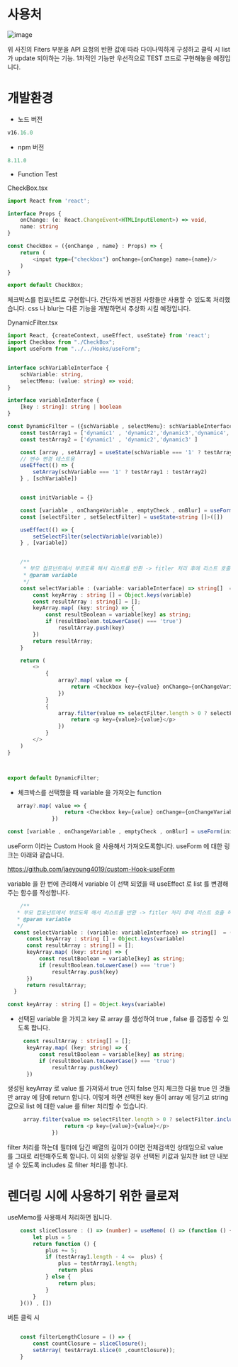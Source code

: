 # 사용처
![image](https://github.com/jaeyoung4019/CheckBox_DynamicFilter/assets/135151752/4d95d660-e429-4887-a455-e1a2d2442d2f)

위 사진의 Fiters 부분을 API 요청의 반환 값에 따라 다이나믹하게 구성하고 클릭 시 list 가 update 되야하는 기능.
1차적인 기능만 우선적으로 TEST 코드로 구현해놓을 예정입니다.

# 개발환경
- 노드 버전
```ts
v16.16.0
```
- npm 버전
```ts
8.11.0
```

- Function Test

CheckBox.tsx
```ts
import React from 'react';

interface Props {
    onChange: (e: React.ChangeEvent<HTMLInputElement>) => void,
    name: string
}

const CheckBox = ({onChange , name} : Props) => {
    return (
        <input type={"checkbox"} onChange={onChange} name={name}/>
    )
}

export default CheckBox;
```

체크박스를 컴포넌트로 구현합니다. 
간단하게 변경된 사항들만 사용할 수 있도록 처리했습니다. css 나 blur는 다른 기능을 개발하면서 추상화 시킬 예정입니다.

DynamicFilter.tsx
```ts
import React, {createContext, useEffect, useState} from 'react';
import Checkbox from "./CheckBox";
import useForm from "../../Hooks/useForm";


interface schVariableInterface {
    schVariable: string,
    selectMenu: (value: string) => void;
}

interface variableInterface {
    [key : string]: string | boolean
}

const DynamicFilter = ({schVariable , selectMenu}: schVariableInterface) => {
    const testArray1 = ['dynamic1' , 'dynamic2','dynamic3','dynamic4','dynamic5' ]
    const testArray2 = ['dynamic1' , 'dynamic2','dynamic3' ]

    const [array , setArray] = useState(schVariable === '1' ? testArray1 : testArray2);
    // 변수 변경 테스트용
    useEffect(() => {
        setArray(schVariable === '1' ? testArray1 : testArray2)
    } , [schVariable])


    const initVariable = {}

    const [variable , onChangeVariable , emptyCheck , onBlur] = useForm(initVariable)
    const [selectFilter , setSelectFilter] = useState<string []>([])

    useEffect(() => {
        setSelectFilter(selectVariable(variable))
    } , [variable])


    /**
     * 부모 컴포넌트에서 부르도록 해서 리스트를 반환 -> fitler 처리 후에 리스트 호출 하도록
     * @param variable
     */
    const selectVariable : (variable: variableInterface) => string[]  = (variable: variableInterface) => {
        const keyArray : string [] = Object.keys(variable)
        const resultArray : string[] = [];
        keyArray.map( (key: string) => {
            const resultBoolean = variable[key] as string;
            if (resultBoolean.toLowerCase() === 'true')
                resultArray.push(key)
        })
        return resultArray;
    }

    return (
        <>
            {
                array?.map( value => {
                    return <Checkbox key={value} onChange={onChangeVariable} name={`check_${value}`}/>
                })
            }
            {
                array.filter(value => selectFilter.length > 0 ? selectFilter.includes(value) : value == value)?.map( value => {
                    return <p key={value}>{value}</p>
                })
            }
        </>
    )
}



export default DynamicFilter;
```


  - 체크박스를 선택했을 때 variable 을 가져오는 function
  ```ts
     array?.map( value => {
                    return <Checkbox key={value} onChange={onChangeVariable} name={`check_${value}`}/>
                })
  ```
  ```ts
  const [variable , onChangeVariable , emptyCheck , onBlur] = useForm(initVariable)
  ```
  
  useForm 이라는 Custom Hook 을 사용해서 가져오도록합니다. useForm 에 대한 링크는 아래와 같습니다.


  https://github.com/jaeyoung4019/custom-Hook-useForm

  
  variable 을 한 번에 관리해서 variable 이 선택 되었을 때 useEffect 로 list 를 변경해주는 함수를 작성합니다.
  ```ts
      /**
     * 부모 컴포넌트에서 부르도록 해서 리스트를 반환 -> fitler 처리 후에 리스트 호출 하도록
     * @param variable
     */
    const selectVariable : (variable: variableInterface) => string[]  = (variable: variableInterface) => {
        const keyArray : string [] = Object.keys(variable)
        const resultArray : string[] = [];
        keyArray.map( (key: string) => {
            const resultBoolean = variable[key] as string;
            if (resultBoolean.toLowerCase() === 'true')
                resultArray.push(key)
        })
        return resultArray;
    }
  ```
  
  ```ts
  const keyArray : string [] = Object.keys(variable)
  ```
  - 선택된 variable 을 가지고 key 로 array 를 생성하여 true , false 를 검증할 수 있도록 합니다.
  
  ```ts
       const resultArray : string[] = [];
        keyArray.map( (key: string) => {
            const resultBoolean = variable[key] as string;
            if (resultBoolean.toLowerCase() === 'true')
                resultArray.push(key)
        })
  ```
  생성된 keyArray 로 value 를 가져와서 true 인지 false 인지 체크한 다음 true 인 것들만 array 에 담에 return 합니다.
  이렇게 하면 선택된 key 들이 array 에 담기고 string 값으로 list 에 대한 value 를 filter 처리할 수 있습니다.
  
  ```ts
       array.filter(value => selectFilter.length > 0 ? selectFilter.includes(value) : value == value)?.map( value => {
                    return <p key={value}>{value}</p>
                })
  ```
  filter 처리를 하는데 필터에 담긴 배열의 길이가 0이면 전체검색인 상태임으로 value 를 그대로 리턴해주도록 합니다. 이 외의 상황일 경우 선택된 키값과 일치한 list 만 내보낼 수 있도록 includes 로 filter 처리를 합니다.


# 렌더링 시에 사용하기 위한 클로져
useMemo를 사용해서 처리하면 됩니다.
```ts
    const sliceClosure : () => (number) = useMemo( () => (function () {
        let plus = 5
        return function () {
            plus += 5;
            if (testArray1.length - 4 <=  plus) {
                plus = testArray1.length;
                return plus
            } else {
                return plus;
            }
        }
    }()) , [])
```

버튼 클릭 시
```ts

    const filterLengthClosure = () => {
        const countClosure = sliceClosure();
        setArray( testArray1.slice(0 ,countClosure));
    }

```
